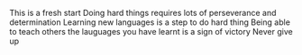 This is a fresh start
Doing hard things requires lots of perseverance and determination
Learning new languages is a step to do hard thing
Being able to teach others the lauguages you have learnt is a sign of victory
Never give up
